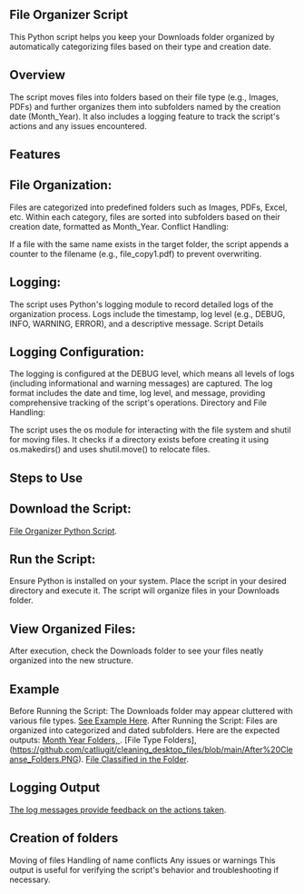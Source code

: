 ## File Organizer Script
This Python script helps you keep your Downloads folder organized by automatically categorizing files based on their type and creation date.

## Overview
The script moves files into folders based on their file type (e.g., Images, PDFs) and further organizes them into subfolders named by the creation date (Month_Year). It also includes a logging feature to track the script's actions and any issues encountered.

## Features
## File Organization:
Files are categorized into predefined folders such as Images, PDFs, Excel, etc.
Within each category, files are sorted into subfolders based on their creation date, formatted as Month_Year.
Conflict Handling:

If a file with the same name exists in the target folder, the script appends a counter to the filename (e.g., file_copy1.pdf) to prevent overwriting.

## Logging:
The script uses Python's logging module to record detailed logs of the organization process.
Logs include the timestamp, log level (e.g., DEBUG, INFO, WARNING, ERROR), and a descriptive message.
Script Details

## Logging Configuration:
The logging is configured at the DEBUG level, which means all levels of logs (including informational and warning messages) are captured.
The log format includes the date and time, log level, and message, providing comprehensive tracking of the script's operations.
Directory and File Handling:

The script uses the os module for interacting with the file system and shutil for moving files.
It checks if a directory exists before creating it using os.makedirs() and uses shutil.move() to relocate files.

## Steps to Use
## Download the Script:
[File Organizer Python Script](https://github.com/catliugit/cleaning_desktop_files/blob/main/src/cleaning_files).

## Run the Script:
Ensure Python is installed on your system.
Place the script in your desired directory and execute it. The script will organize files in your Downloads folder.

## View Organized Files:
After execution, check the Downloads folder to see your files neatly organized into the new structure.

## Example
Before Running the Script: The Downloads folder may appear cluttered with various file types. [See Example Here](https://github.com/catliugit/cleaning_desktop_files/blob/main/Before%20Cleanse.PNG).
After Running the Script: Files are organized into categorized and dated subfolders. Here are the expected outputs:
[Month Year Folders, ](https://github.com/catliugit/cleaning_desktop_files/blob/main/After%20Cleanse.PNG).
[File Type Folders], (https://github.com/catliugit/cleaning_desktop_files/blob/main/After%20Cleanse_Folders.PNG).
[File Classified in the Folder](https://github.com/catliugit/cleaning_desktop_files/blob/main/After%20Cleanse_2.PNG).

## Logging Output
[The log messages provide feedback on the actions taken](https://github.com/catliugit/cleaning_desktop_files/blob/main/Log%20Message.PNG).

## Creation of folders
Moving of files
Handling of name conflicts
Any issues or warnings
This output is useful for verifying the script's behavior and troubleshooting if necessary.


